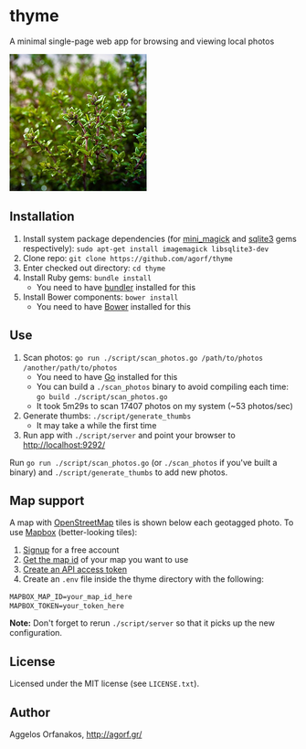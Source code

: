 # thyme

A minimal single-page web app for browsing and viewing local photos

<a href="https://www.flickr.com/photos/infobunny/7093903557"
title="thyme by poppet with a camera, on Flickr"><img
src="https://raw.githubusercontent.com/agorf/thyme/master/thyme.jpg" width="240"
height="240" alt="thyme"></a>

## Installation

1. Install system package dependencies (for [mini_magick][] and [sqlite3][] gems
   respectively): `sudo apt-get install imagemagick libsqlite3-dev`
1. Clone repo: `git clone https://github.com/agorf/thyme`
1. Enter checked out directory: `cd thyme`
1. Install Ruby gems: `bundle install`
   * You need to have [bundler][] installed for this
1. Install Bower components: `bower install`
   * You need to have [Bower][] installed for this

## Use

1. Scan photos: `go run ./script/scan_photos.go /path/to/photos
   /another/path/to/photos`
   * You need to have [Go][] installed for this
   * You can build a `./scan_photos` binary to avoid compiling each time:
     `go build ./script/scan_photos.go`
   * It took 5m29s to scan 17407 photos on my system (~53 photos/sec)
1. Generate thumbs: `./script/generate_thumbs`
   * It may take a while the first time
1. Run app with `./script/server` and point your browser to
   <http://localhost:9292/>

Run `go run ./script/scan_photos.go` (or `./scan_photos` if you've built a
binary) and `./script/generate_thumbs` to add new photos.

[mini_magick]: https://rubygems.org/gems/mini_magick
[sqlite3]: https://rubygems.org/gems/sqlite3
[bundler]: https://rubygems.org/gems/bundler
[Bower]: http://bower.io/
[Go]: http://golang.org/

## Map support

A map with [OpenStreetMap][] tiles is shown below each geotagged photo. To use
[Mapbox][] (better-looking tiles):

1. [Signup][Mapbox] for a free account
1. [Get the map id][map_id] of your map you want to use
1. [Create an API access token][token]
1. Create an `.env` file inside the thyme directory with the following:

```shell
MAPBOX_MAP_ID=your_map_id_here
MAPBOX_TOKEN=your_token_here
```

**Note:** Don't forget to rerun `./script/server` so that it picks up the new
configuration.

[OpenStreetMap]: http://www.openstreetmap.org/
[Mapbox]: https://www.mapbox.com/
[map_id]: https://www.mapbox.com/help/define-map-id/
[token]: https://www.mapbox.com/help/create-api-access-token/

## License

Licensed under the MIT license (see `LICENSE.txt`).

## Author

Aggelos Orfanakos, <http://agorf.gr/>
